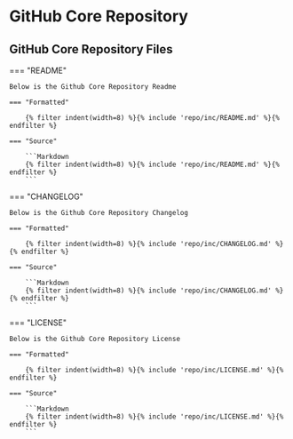 # GitHub Core Repository

## GitHub Core Repository Files

=== "README"

    Below is the Github Core Repository Readme

    === "Formatted"

        {% filter indent(width=8) %}{% include 'repo/inc/README.md' %}{% endfilter %}

    === "Source"

        ```Markdown
        {% filter indent(width=8) %}{% include 'repo/inc/README.md' %}{% endfilter %}
        ```

=== "CHANGELOG"

    Below is the Github Core Repository Changelog

    === "Formatted"

        {% filter indent(width=8) %}{% include 'repo/inc/CHANGELOG.md' %}{% endfilter %}

    === "Source"

        ```Markdown
        {% filter indent(width=8) %}{% include 'repo/inc/CHANGELOG.md' %}{% endfilter %}
        ```

=== "LICENSE"

    Below is the Github Core Repository License

    === "Formatted"

        {% filter indent(width=8) %}{% include 'repo/inc/LICENSE.md' %}{% endfilter %}

    === "Source"

        ```Markdown
        {% filter indent(width=8) %}{% include 'repo/inc/LICENSE.md' %}{% endfilter %}
        ```
